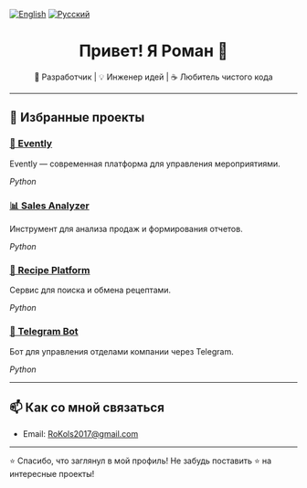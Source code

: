 [![English](https://img.shields.io/badge/lang-en-lightgrey.svg)](README.md)
[![Русский](https://img.shields.io/badge/lang-ru-blue.svg)](README_ru.md)

<h1 align="center">Привет! Я Роман 👋</h1>
<p align="center">🔧 Разработчик | 💡 Инженер идей | ☕ Любитель чистого кода</p>

---

<h2>🚀 Избранные проекты</h2>

<div class="cards-wrapper">
  <div class="card">
    <h3><a href="https://github.com/RoKols2017/Evently">📁 Evently</a></h3>
    <p>Evently — современная платформа для управления мероприятиями.</p>
    <p><em>Python</em></p>
  </div>

  <div class="card">
    <h3><a href="https://github.com/RoKols2017/sales-analyzer">📊 Sales Analyzer</a></h3>
    <p>Инструмент для анализа продаж и формирования отчетов.</p>
    <p><em>Python</em></p>
  </div>

  <div class="card">
    <h3><a href="https://github.com/RoKols2017/recipe-platform">🍲 Recipe Platform</a></h3>
    <p>Сервис для поиска и обмена рецептами.</p>
    <p><em>Python</em></p>
  </div>

  <div class="card">
    <h3><a href="https://github.com/RoKols2017/departments_telegram_bot">🤖 Telegram Bot</a></h3>
    <p>Бот для управления отделами компании через Telegram.</p>
    <p><em>Python</em></p>
  </div>
</div>

---

## 📫 Как со мной связаться

- Email: RoKols2017@gmail.com

---

⭐️ Спасибо, что заглянул в мой профиль! Не забудь поставить ⭐ на интересные проекты!
